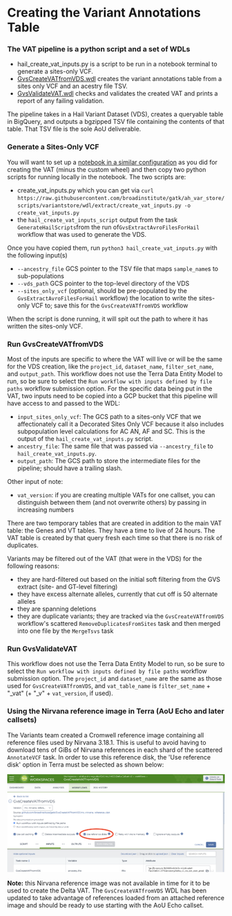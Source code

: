 # Creating the Variant Annotations Table

### The VAT pipeline is a python script and a set of WDLs

- hail_create_vat_inputs.py is a script to be run in a notebook terminal to generate a sites-only VCF.
- [GvsCreateVATfromVDS.wdl](/scripts/variantstore/wdl/GvsCreateVATfromVDS.wdl) creates the variant annotations table from a sites only VCF and an acestry file TSV.
- [GvsValidateVAT.wdl](/scripts/variantstore/variant_annotations_table/GvsValidateVAT.wdl) checks and validates the created VAT and prints a report of any failing validation.

The pipeline takes in a Hail Variant Dataset (VDS), creates a queryable table in BigQuery, and outputs a bgzipped TSV file containing the contents of that table. That TSV file is the sole AoU deliverable.

### Generate a Sites-Only VCF

You will want to set up a [notebook in a similar configuration](../docs/aou/vds/cluster/AoU%20Delta%20VDS%20Cluster%20Configuration.md) as you did for creating the VAT (minus the custom wheel) and then copy two python scripts for running locally in the notebook. The two scripts are:

* create_vat_inputs.py which you can get via `curl https://raw.githubusercontent.com/broadinstitute/gatk/ah_var_store/scripts/variantstore/wdl/extract/create_vat_inputs.py -o create_vat_inputs.py`
* the `hail_create_vat_inputs_script` output from the task `GenerateHailScripts`from the run of`GvsExtractAvroFilesForHail` workflow that was used to generate the VDS.

Once you have copied them, run `python3 hail_create_vat_inputs.py` with the following input(s)

* `--ancestry_file` GCS pointer to the TSV file that maps `sample_name`s to sub-populations
* `--vds_path` GCS pointer to the top-level directory of the VDS
* `--sites_only_vcf` (optional, should be pre-populated by the `GvsExtractAvroFilesForHail` workflow) the location to write the sites-only VCF to; save this for the `GvsCreateVATfromVDS` workflow

When the script is done running, it will spit out the path to where it has written the sites-only VCF.

### Run GvsCreateVATfromVDS

Most of the inputs are specific to where the VAT will live or will be the same for the VDS creation, like the `project_id`, `dataset_name`, `filter_set_name`, and `output_path`. This workflow does not use the Terra Data Entity Model to run, so be sure to select the `Run workflow with inputs defined by file paths` workflow submission option. For the specific data being put in the VAT, two inputs need to be copied into a GCP bucket that this pipeline will have access to and passed to the WDL:

- `input_sites_only_vcf`: The GCS path to a sites-only VCF that we affectionately call it a Decorated Sites Only VCF because it also includes subpopulation level calculations for AC AN, AF and SC. This is the output of the `hail_create_vat_inputs.py` script.
- `ancestry_file`: The same file that was passed via `--ancestry_file` to `hail_create_vat_inputs.py`.
- `output_path`: The GCS path to store the intermediate files for the pipeline; should have a trailing slash.

Other input of note:

- `vat_version`: if you are creating multiple VATs for one callset, you can distinguish between them (and not overwrite others) by passing in increasing numbers

There are two temporary tables that are created in addition to the main VAT table: the Genes and VT tables. They have a time to live of 24 hours.  The VAT table is created by that query fresh each time so that there is no risk of duplicates.

Variants may be filtered out of the VAT (that were in the VDS) for the following reasons:

- they are hard-filtered out based on the initial soft filtering from the GVS extract (site- and GT-level filtering)
- they have excess alternate alleles, currently that cut off is 50 alternate alleles
- they are spanning deletions
- they are duplicate variants; they are tracked via the `GvsCreateVATfromVDS` workflow's scattered `RemoveDuplicatesFromSites` task and then merged into one file by the `MergeTsvs` task

### Run GvsValidateVAT

This workflow does not use the Terra Data Entity Model to run, so be sure to select the `Run workflow with inputs defined by file paths` workflow submission option. The `project_id` and `dataset_name` are the same as those used for `GvsCreateVATfromVDS`, and `vat_table_name` is `filter_set_name` + "_vat" (+ "_v" + `vat_version`, if used).

### Using the Nirvana reference image in Terra (AoU Echo and later callsets)

The Variants team created a Cromwell reference image containing all reference files used by Nirvana 3.18.1. This is
useful to avoid having to download tens of GiBs of Nirvana references in each shard of the scattered `AnnotateVCF` task.
In order to use this reference disk, the 'Use reference disk' option in Terra must be selected as shown below:

![Terra Use reference disks](Reference%20Disk%20Terra%20Opt%20In.png)

**Note:** this Nirvana reference image was not available in time for it to be used to create the Delta VAT. The
`GvsCreateVATfromVDS` WDL has been updated to take advantage of references loaded from an attached
reference image and should be ready to use starting with the AoU Echo callset.
